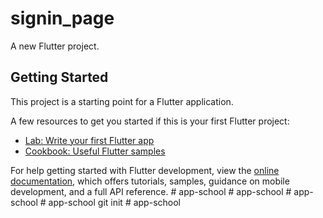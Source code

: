 # signin_page

A new Flutter project.

## Getting Started

This project is a starting point for a Flutter application.

A few resources to get you started if this is your first Flutter project:

- [Lab: Write your first Flutter app](https://docs.flutter.dev/get-started/codelab)
- [Cookbook: Useful Flutter samples](https://docs.flutter.dev/cookbook)

For help getting started with Flutter development, view the
[online documentation](https://docs.flutter.dev/), which offers tutorials,
samples, guidance on mobile development, and a full API reference.
#   a p p - s c h o o l  
 #   a p p - s c h o o l  
 #   a p p - s c h o o l  
 #   a p p - s c h o o l  
 g i t  
 i n i t  
 #   a p p - s c h o o l  
 
